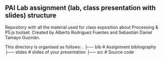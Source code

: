 ## PAI Lab assignment (lab, class presentation with slides) structure
Repository with all the material used for class exposition about Processing & P5.js toolset. 
Created by Alberto Rodriguez Fuentes and Sebastián Daniel Tamayo Guzmán.

This directory is organised as follows:
      .
      ├── bib          # Assignment bibliography
      ├── slides       # slides of your presentation
      ├── src          # Source code 
